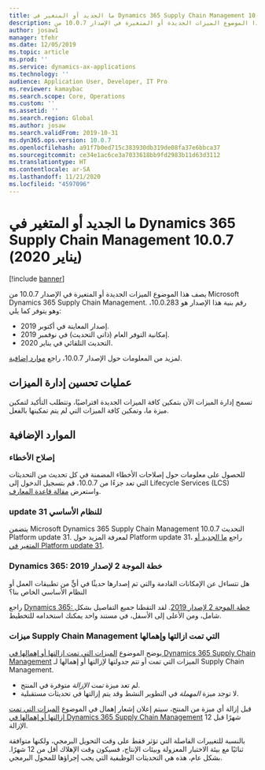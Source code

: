 ```yaml
---
title: ما الجديد أو المتغير في Dynamics 365 Supply Chain Management 10.0.7 (يناير 2020)
description: يصف هذا الموضوع الميزات الجديدة أو المتغيرة في الإصدار 10.0.7 من Dynamics 365 Supply Chain Management.
author: josaw1
manager: tfehr
ms.date: 12/05/2019
ms.topic: article
ms.prod: ''
ms.service: dynamics-ax-applications
ms.technology: ''
audience: Application User, Developer, IT Pro
ms.reviewer: kamaybac
ms.search.scope: Core, Operations
ms.custom: ''
ms.assetid: ''
ms.search.region: Global
ms.author: josaw
ms.search.validFrom: 2019-10-31
ms.dyn365.ops.version: 10.0.7
ms.openlocfilehash: a91f7b0ed715c383930db319de08fa37e6bbca37
ms.sourcegitcommit: ce34e1ac6ce3a7033618bb9fd2983b11d63d3112
ms.translationtype: HT
ms.contentlocale: ar-SA
ms.lasthandoff: 11/21/2020
ms.locfileid: "4597096"
---
```

# <a name="whats-new-or-changed-in-dynamics-365-supply-chain-management-1007-january-2020"></a>ما الجديد أو المتغير في Dynamics 365 Supply Chain Management 10.0.7 (يناير 2020)

[!include [banner](../includes/banner.md)]


يصف هذا الموضوع الميزات الجديدة أو المتغيرة في الإصدار 10.0.7 من Microsoft Dynamics 365 Supply Chain Management. رقم بنية هذا الإصدار هو 10.0.283، وهو يتوفر كما يلي:

- إصدار المعاينة في أكتوبر 2019.
- إمكانية التوفر العام (ذاتي التحديث) في نوفمبر 2019.
- التحديث التلقائي في يناير 2020. 

لمزيد من المعلومات حول الإصدار 10.0.7، راجع [موارد إضافية](whats-new-scm-10-0-7.md#additional-resources).

## <a name="feature-management-enhancements"></a>عمليات تحسين إدارة الميزات
تسمح إدارة الميزات الآن بتمكين كافة الميزات الجديدة افتراضيًا، وتتطلب التأكيد لتمكين ميزة ما، وتمكين كافة الميزات التي لم يتم تمكينها بالفعل. 



## <a name="additional-resources"></a>الموارد الإضافية

### <a name="bug-fixes"></a>إصلاح الأخطاء 
للحصول على معلومات حول إصلاحات الأخطاء المضمنة في كل تحديث من التحديثات التي تعد جزءًا من 10.0.7، قم بتسجيل الدخول إلى Lifecycle Services (LCS) واستعرض [مقالة قاعدة المعارف](https://fix.lcs.dynamics.com/Issue/Details?kb=4528173&bugId=386529&dbType=3&qc=d6f5cd3ead06907477eae511043a52c1d4290a12bf52374dd55faf0d28ae732e).

### <a name="platform-update-31"></a>update 31 للنظام الأساسي
يتضمن Microsoft Dynamics 365 Supply Chain Management 10.0.7 التحديث Platform update 31. لمعرفة المزيد حول Platform update 31، راجع [ما الجديد أو المتغير في Platform update 31](../../fin-ops-core/dev-itpro/get-started/whats-new-platform-update-31.md).

### <a name="dynamics-365-2019-release-wave-2-plan"></a>Dynamics 365: خطة الموجة 2 لإصدار 2019
هل تتساءل عن الإمكانات القادمة والتي تم إصدارها حديثًا في أيٍّ من تطبيقات العمل أو النظام الأساسي الخاص بنا؟

راجع [Dynamics 365: خطة الموجة 2 لإصدار 2019](https://docs.microsoft.com/dynamics365-release-plan/2019wave2/). لقد التقطنا جميع التفاصيل بشكل شامل، ومن الأعلى إلى الأسفل، في مستند واحد يمكنك استخدامه للتخطيط.

### <a name="removed-and-deprecated-supply-chain-management-features"></a>ميزات Supply Chain Management التي تمت ازالتها وإهمالها

يوضح الموضوع [الميزات التي تمت ازالتها أو إهمالها في Dynamics 365 Supply Chain Management](removed-deprecated-features-scm-updates.md) الميزات التي تمت أو تتم جدولتها لإزالتها أو إهمالها لـ Supply Chain Management.

- لم تعد ميزة *تمت الإزالة* متوفرة في المنتج.
- لا توجد ميزة *المهملة* في التطوير النشط وقد يتم إزالتها في تحديثات مستقبلية.

قبل إزالة أي ميزة من المنتج، سيتم إعلان إشعار إهمال في الموضوع [الميزات التي تمت إزالتها أو إهمالها في Dynamics 365 Supply Chain Management](removed-deprecated-features-scm-updates.md) 12 شهرًا قبل الإزالة.

بالنسبة للتغييرات الفاصلة التي تؤثر فقط على وقت التحويل البرمجي، ولكنها متوافقة ثنائيًا مع بيئة الاختبار المعزولة وبيئات الإنتاج، فسيكون وقت الإهلاك أقل من 12 شهرًا. بشكل عام، هذه هي التحديثات الوظيفية التي يجب إجراؤها للمحول البرمجي.